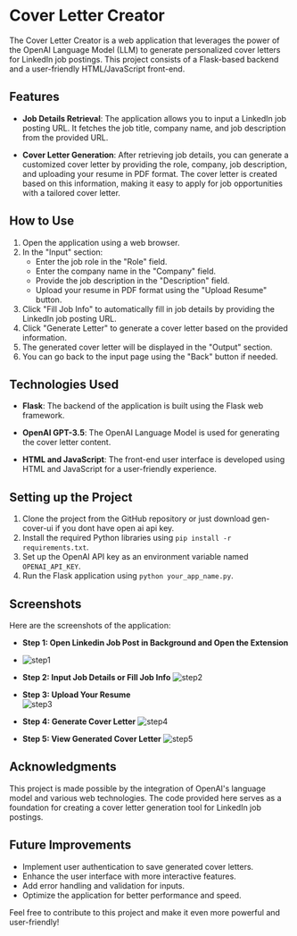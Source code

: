 # Cover Letter Creator

The Cover Letter Creator is a web application that leverages the power of the OpenAI Language Model (LLM) to generate personalized cover letters for LinkedIn job postings. This project consists of a Flask-based backend and a user-friendly HTML/JavaScript front-end.

## Features

- **Job Details Retrieval**: The application allows you to input a LinkedIn job posting URL. It fetches the job title, company name, and job description from the provided URL.

- **Cover Letter Generation**: After retrieving job details, you can generate a customized cover letter by providing the role, company, job description, and uploading your resume in PDF format. The cover letter is created based on this information, making it easy to apply for job opportunities with a tailored cover letter.

## How to Use

1. Open the application using a web browser.
2. In the "Input" section:
   - Enter the job role in the "Role" field.
   - Enter the company name in the "Company" field.
   - Provide the job description in the "Description" field.
   - Upload your resume in PDF format using the "Upload Resume" button.
3. Click "Fill Job Info" to automatically fill in job details by providing the LinkedIn job posting URL.
4. Click "Generate Letter" to generate a cover letter based on the provided information.
5. The generated cover letter will be displayed in the "Output" section.
6. You can go back to the input page using the "Back" button if needed.

## Technologies Used

- **Flask**: The backend of the application is built using the Flask web framework.

- **OpenAI GPT-3.5**: The OpenAI Language Model is used for generating the cover letter content.

- **HTML and JavaScript**: The front-end user interface is developed using HTML and JavaScript for a user-friendly experience.

## Setting up the Project

1. Clone the project from the GitHub repository or just download gen-cover-ui if you dont have open ai api key.
2. Install the required Python libraries using `pip install -r requirements.txt`.
3. Set up the OpenAI API key as an environment variable named `OPENAI_API_KEY`.
4. Run the Flask application using `python your_app_name.py`.

## Screenshots

Here are the screenshots of the application:
- **Step 1: Open Linkedin Job Post in Background and Open the Extension**
-   ![step1](https://github.com/Aryann29/Linkedin-Cover-Letter-Generator-Extension-Using-LLM/assets/63531062/93592997-66bd-4a0b-949b-6b59bdb4d8d1)

  
- **Step 2: Input Job Details or Fill Job Info**
![step2](https://github.com/Aryann29/Linkedin-Cover-Letter-Generator-Extension-Using-LLM/assets/63531062/977b2024-97fa-4211-b28e-f6194f720881)


- **Step 3: Upload Your Resume**  
![step3](https://github.com/Aryann29/Linkedin-Cover-Letter-Generator-Extension-Using-LLM/assets/63531062/a85e5a17-204c-448f-8d38-35e94f1cbb06)

- **Step 4: Generate Cover Letter**
 ![step4](https://github.com/Aryann29/Linkedin-Cover-Letter-Generator-Extension-Using-LLM/assets/63531062/6e57dbed-1c7a-4b69-be51-2e3cad3c1469)

- **Step 5: View Generated Cover Letter**
![step5](https://github.com/Aryann29/Linkedin-Cover-Letter-Generator-Extension-Using-LLM/assets/63531062/9cc58426-d321-43b7-b61e-4ca3239f387b)

## Acknowledgments

This project is made possible by the integration of OpenAI's language model and various web technologies. The code provided here serves as a foundation for creating a cover letter generation tool for LinkedIn job postings.

## Future Improvements

- Implement user authentication to save generated cover letters.
- Enhance the user interface with more interactive features.
- Add error handling and validation for inputs.
- Optimize the application for better performance and speed.

Feel free to contribute to this project and make it even more powerful and user-friendly!
